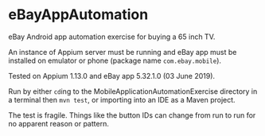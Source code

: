 # eBayAppAutomation
eBay Android app automation exercise for buying a 65 inch TV.

An instance of Appium server must be running and eBay app must be installed on emulator or phone (package name `com.ebay.mobile`).

Tested on Appium 1.13.0 and eBay app 5.32.1.0 (03 June 2019).

Run by either `cd`ing to the MobileApplicationAutomationExercise directory in a terminal then `mvn test`, or importing into an IDE as a Maven project.

The test is fragile. Things like the button IDs can change from run to run for no apparent reason or pattern.
